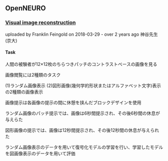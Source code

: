 ## OpenNEURO
### [Visual image reconstruction](https://openneuro.org/datasets/ds000255/versions/00002)

uploaded by Franklin Feingold on 2018-03-29 - over 2 years ago
神谷先生(京大)
#### Task
人間の被験者が12×12枚のちらつきパッチのコントラストベースの画像を見る

画像閲覧には2種類のタスク

(1)ランダム画像表示
(2)図形画像(幾何学的形状またはアルファベット文字)表示の2種類の画像表示

画像提示は各画像の提示の間に休憩を挟んだブロックデザインを使用

ランダム画像のパッチ提示では、画像は6秒間提示され、その後6秒間の休息が与えらた

図形画像の提示では、画像は12秒間提示され、その後12秒間の休息が与えられた

ランダム画像表示のデータを用いて復号化モデルの学習を行い、学習したモデルを図画像表示のデータを用いて評価
